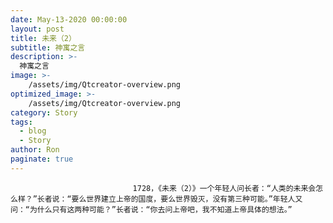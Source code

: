 ```yaml
---
date: May-13-2020 00:00:00
layout: post
title: 未来（2）
subtitle: 神寓之言
description: >-
  神寓之言
image: >-
    /assets/img/Qtcreator-overview.png
optimized_image: >-
    /assets/img/Qtcreator-overview.png
category: Story
tags:
  - blog
  - Story
author: Ron
paginate: true
---
```


							　　1728，《未来（2）》一个年轻人问长者：“人类的未来会怎么样？”长者说：“要么世界建立上帝的国度，要么世界毁灭，没有第三种可能。”年轻人又问：“为什么只有这两种可能？”长者说：“你去问上帝吧，我不知道上帝具体的想法。”
							
							
						
